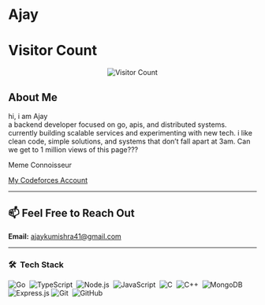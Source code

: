 <h1>Ajay</h1>

<h1>Visitor Count</h1>

<p align="center">
  <img src="https://count.getloli.com/get/@aj4y7?theme=gelbooru" alt="Visitor Count" />
</p>

<h2>About Me</h2>

hi, i am Ajay <br> 
a backend developer focused on go, apis, and distributed systems.
currently building scalable services and experimenting with new tech. i like clean code, simple solutions, and systems that don’t fall apart at 3am.
Can we get to 1 million views of this page???

Meme Connoisseur</br>

[My Codeforces Account](https://codeforces.com/profile/Aj4y)

---

## 📫 Feel Free to Reach Out

**Email:** [ajaykumishra41@gmail.com](mailto:ajaykumishra41@gmail.com)

---

### 🛠 &nbsp;Tech Stack

![Go](https://img.shields.io/badge/-Go-05122A?style=flat&logo=go&logoColor=00ADD8)&nbsp;
![TypeScript](https://img.shields.io/badge/-TypeScript-05122A?style=flat&logo=typescript&logoColor=3178C6)&nbsp;
![Node.js](https://img.shields.io/badge/-Node.js-05122A?style=flat&logo=node.js&logoColor=339933)&nbsp;
![JavaScript](https://img.shields.io/badge/-JavaScript-05122A?style=flat&logo=javascript)&nbsp;
![C](https://img.shields.io/badge/-C-05122A?style=flat&logo=C&logoColor=A8B9CC)&nbsp;
![C++](https://img.shields.io/badge/-C++-05122A?style=flat&logo=C%2B%2B&logoColor=00599C)&nbsp;
![MongoDB](https://img.shields.io/badge/-MongoDB-47A248?style=flat&logo=mongodb&logoColor=white&color=05122A&labelColor=05122A)
![Express.js](https://img.shields.io/badge/-Express.js-000000?style=flat&logo=express&logoColor=white&color=05122A&labelColor=05122A)
![Git](https://img.shields.io/badge/-Git-05122A?style=flat&logo=git)&nbsp;
![GitHub](https://img.shields.io/badge/-GitHub-05122A?style=flat&logo=github)&nbsp;
